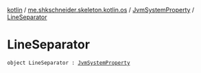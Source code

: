 [kotlin](../../index.md) / [me.shkschneider.skeleton.kotlin.os](../index.md) / [JvmSystemProperty](index.md) / [LineSeparator](./-line-separator.md)

# LineSeparator

`object LineSeparator : `[`JvmSystemProperty`](index.md)